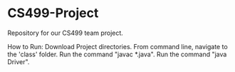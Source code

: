 CS499-Project
=============

Repository for our CS499 team project.

How to Run: Download Project directories. From command line, navigate to the
'class' folder. Run the command "javac *.java". Run the command "java Driver".